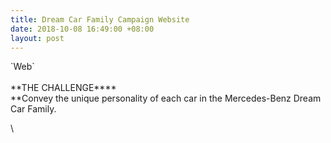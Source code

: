 ```yaml
---
title: Dream Car Family Campaign Website
date: 2018-10-08 16:49:00 +08:00
layout: post
---
```


\`Web\`\
\
\*\*THE CHALLENGE\*\***\
**Convey the unique personality of each car in the Mercedes-Benz Dream Car Family.

\
